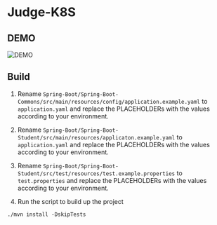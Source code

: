 # Judge-K8S

## DEMO
![DEMO](https://i.imgur.com/MZeadP5.png)

## Build

1. Rename `Spring-Boot/Spring-Boot-Commons/src/main/resources/config/application.example.yaml` to `application.yaml`
and replace the PLACEHOLDERs with the values according to your environment.
2. Rename `Spring-Boot/Spring-Boot-Student/src/main/resources/applicaton.example.yaml` to `application.yaml`
and replace the PLACEHOLDERs with the values according to your environment.
3. Rename `Spring-Boot/Spring-Boot-Student/src/test/resources/test.example.properties` to `test.properties`
and replace the PLACEHOLDERs with the values according to your environment.

4. Run the script to build up the project
```shell script
./mvn install -DskipTests
```

